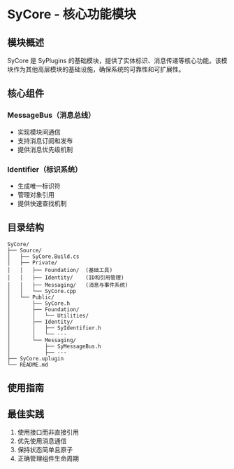 # SyCore - 核心功能模块

## 模块概述
SyCore 是 SyPlugins 的基础模块，提供了实体标识、消息传递等核心功能。该模块作为其他高层模块的基础设施，确保系统的可靠性和可扩展性。

## 核心组件

### MessageBus（消息总线）
- 实现模块间通信
- 支持消息订阅和发布
- 提供消息优先级机制

### Identifier（标识系统）
- 生成唯一标识符
- 管理对象引用
- 提供快速查找机制


## 目录结构

```tree
SyCore/
├── Source/
│   ├── SyCore.Build.cs
│   ├── Private/
│   │   ├── Foundation/  (基础工具)
│   │   ├── Identity/    (ID和引用管理)
│   │   ├── Messaging/   (消息与事件系统)
│   │   └── SyCore.cpp
│   └── Public/
│       ├── SyCore.h
│       ├── Foundation/
│       │   └── Utilities/
│       ├── Identity/
│       │   ├── SyIdentifier.h
│       │   └── ···
│       └── Messaging/
│           ├── SyMessageBus.h
│           ├── ···
├── SyCore.uplugin
└── README.md
```


## 使用指南


## 最佳实践
1. 使用接口而非直接引用
2. 优先使用消息通信
3. 保持状态简单且原子
4. 正确管理组件生命周期